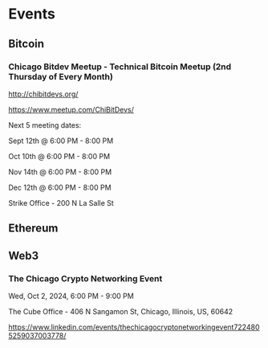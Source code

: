 # Events

## Bitcoin
### Chicago Bitdev Meetup - Technical Bitcoin Meetup (2nd Thursday of Every Month)

http://chibitdevs.org/

https://www.meetup.com/ChiBitDevs/

Next 5 meeting dates:

Sept 12th @ 6:00 PM - 8:00 PM

Oct 10th @ 6:00 PM - 8:00 PM

Nov 14th @ 6:00 PM - 8:00 PM

Dec 12th @ 6:00 PM - 8:00 PM

Strike Office - 200 N La Salle St

## Ethereum


## Web3
### The Chicago Crypto Networking Event 

Wed, Oct 2, 2024, 6:00 PM - 9:00 PM

The Cube Office -  406 N Sangamon St, Chicago, Illinois, US, 60642 

https://www.linkedin.com/events/thechicagocryptonetworkingevent7224805259037003778/
